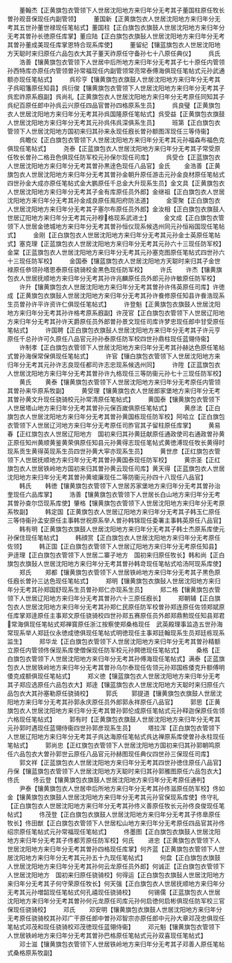 <!-- { "loadSidebar": true } -->
　　董翰杰【正黄旗包衣管领下人世居沈阳地方来归年分无考其子董国柱原任牧长曽孙观音保现任内副管领】
　　董国新【正黄旗包衣人世居沈阳地方来归年分无考其五世孙董世禄现任笔帖式】董国柱【正白旗包衣旗鼓人世居沈阳地方来归年分无考其曽孙长徳原任库掌】董应陆【正白旗包衣旗鼔人世居沈阳地方来归年分无考其曽孙董成美现任库掌恩特合现系库使】
　　董留纪【镶蓝旗包衣人世居沈阳地方天聪时来归原任六品包衣大其子董天祚原任守备孙七十八原任典仪】
　　呉氏
　　浩善【镶黄旗包衣管领下人世居中后所地方来归年分无考其子七十原任内管领孙西特库亦原任内管领曽孙常福现任内副管领常亮常泰傅海俱现任笔帖式元孙武通额亦现任笔帖式】
　　呉珍亨【镶黄旗包衣旗鼓人世居沈阳地方来归年分无考其子呉昭籓原任知县】呉衍俊【镶黄旗包衣管领下人世居沈阳地方来归年分无考其子呉宏祚原系廐副】呉尚礼【正黄旗包衣人世居沈阳地方来归年分无考原任同知其子呉纪百原任郎中孙呉云兴原任四品官曽孙四格原系生员】
　　呉良璧【正黄旗包衣人世居沈阳地方来归年分无考其孙呉国隆原任笔帖式】呉受益【正黄旗包衣旗鼓人世居沈阳地方来归年分无考其元孙呉伟呉深俱系生员】
　　班第【正白旗包衣管领下人世居沈阳地方国初来归其孙来永现任廐长曽孙额图浑现任三等侍衞】
　　呉瞻仪【正白旗包衣管领下人世居沈阳地方来归年分无考其元孙福森布福色克俱现任笔帖式】
　　尧泰【正蓝旗包衣人世居沈阳地方来归年分无考其子常受原任牧长曽孙二格丑色俱现任防军校元孙保尔现任司库】
　　呉受仓【正蓝旗包衣人世居沈阳地方来归年分无考其曽孙黒逹色现任八品官】金氏
　　金浩善【正黄旗包衣人世居沈阳地方来归年分无考其曽孙金朝升原任游击元孙金良材原任笔帖式四世孙金大成亦原任笔帖式金大鹏原任千总金大升现系生员】金文具【正黄旗包衣人世居沈阳地方来归年分无考其子金有库原任员外郎】金继祖【正白旗包衣人世居沈阳地方来归年分无考其孙金成良原任鳯阳府防法道】
　　金雯聚【正白旗包衣人世居沈阳地方来归年分无考其子塞尔布原任员外郎】金汝相【正白旗包衣旗鼓人世居辽阳地方来归年分无考其元孙穆格现系武进士】
　　金文成【正白旗包衣管领下人世居金徳城地方来归年分无考其曽孙恒仪现系候选州同元孙恒裕国现任笔帖式】
　　金刚【正白旗包衣人世居沈阳地方来归年分无考其元孙金士英原任笔帖式】塞克理【正蓝旗包衣人世居沈阳地方来归年分无考其元孙六十三现任防军校】金棠【正蓝旗包衣人世居沈阳地方来归年分无考其元孙塞克图原任笔帖式四世孙六十三现任防军校】
　　金国泰【镶蓝旗包衣人世居沈阳地方天聪时来归其子金世禄原任叅领孙塔思泰原任骁骑校金黒色现任防军校】
　　许氏
　　许杰【镶黄旗包衣人世居抚顺地方来归年分无考其孙许兆麟原任员外郎元孙许敏原任防军校】
　　许升【镶黄旗包衣人世居沈阳地方来归年分无考其曽孙许伟英原任司库】许徳成【正黄旗包衣旗鼔人世居沈阳地方来归年分无考其孙许飬修原任知县许飬浩现系生员曽孙许平许资许仁俱现任笔帖式】
　　许登魁【正黄旗包衣旗鼓人世居沈阳地方来归年分无考其孙许格考原系廐副】许茂官【正白旗包衣管领下人世居辽阳地方来归年分无考其孙许天爵原任员外郎曽孙景文现任司库许梦忠现任郎中甘受原任笔帖式】
　　许国聘【正白旗包衣旗鼔人世居沈阳地方来归年分无考其子许元亨原任千总孙许可久原任八品官元孙孙泰原任防军校四世孙鼎柱现任蓝翎侍衞】
　　许制孝【正白旗包衣管领下人世居沈阳地方来归年分无考其孙赫达色原任笔帖式曽孙海保常保俱现任笔帖式】
　　许官【镶白旗包衣管领下人世居沈阳地方来归年分无考其元孙许志良现任都司许志忠现系候选州同】
　　许陞【正蓝旗包衣人世居沈阳地方来归年分无考其曽孙许九格现任三等防衞元孙七十三现任防军校】
　　黄氏
　　黄泰【镶黄旗包衣管领下人世居沈阳地方来归年分无考原任内管领其曽孙来华原系牧副】
　　黄受理【镶黄旗包衣人世居郎家堡地方来归年分无考其曽孙黄文升现任骁骑校元孙常清原任笔帖式】
　　黄国泰【镶黄旗包衣管领下人世居塔山地方来归年分无考其曽孙元保百嵗俱原任笔帖式】
　　黄彦法【正白旗包衣人世居沈阳地方来归年分无考其曽孙黄国栋现任防军校】阿哈立【正白旗包衣管领下人世居辽河地方来归年分无考原任司胙官其子留柱原任库掌】
　　黄易春【正红旗包衣人世居辽阳地方　国初来归其孙黄廷献原任通政使司右通政曽孙黄正原任知州黄顺黄鉴黄荣俱原任知县元孙黄得志现任笔帖式黄徳溥现任牧长黄得时现系贡生黄得英现系生员四世孙黄大寜亦现系生员】
　　黄世彦【正红旗包衣管领下人世居抚顺地方来归年分无考其曽孙黄国泰现任防军校】
　　黄宗圣【正红旗包衣人世居铁岭地方国初来归其曽孙黄云现任司库】黄天得【正蓝旗包衣人世居沈阳地方来归年分无考其曽孙黄坡廉现任二等防衞元孙四十八现任八品官】
　　韩氏
　　韩徳【镶黄旗包衣管领下人世居苏家堡地方来归年分无考其曽孙治奎现任六品库掌】
　　浩善【镶黄旗包衣管领下人世居长白山地方来归年分无考其曽孙查尔岱现系库使】肇格【镶黄旗包衣管领下人世居沈阳地方来归年分无考原系牧副】
　　韩定国【正黄旗包衣人世居辽阳地方来归年分无考其子韩玉仁原任三等侍衞孙孟安原任主事韩世祝原系举人曽孙韩锦现任委署主事韩英原任八品官】
　　韩有明【正黄旗包衣旗鼓人世居沈阳地方来归年分无考其子韩士杰原系库使元孙保住现任笔帖式】
　　韩顔赏【正白旗包衣人世居沈阳地方来归年分无考原任佐领】
　　韩正国【正白旗包衣管领下人世居辽阳地方来归年分无考原任知县】尹逹理【正白旗包衣管领下人世居二寨子地方　国初来归原任牧长】韩和尚【正白旗包衣旗鼔人世居沈阳地方来归年分无考其曽孙韩竒现任笔帖式哈汤阿现系库使】
　　郑氏
　　郑都【镶黄旗包衣管领下人世居铁岭地方来归年分无考其子黒色原任廐长曽孙三达色现任笔帖式】
　　郑明【镶黄旗包衣旗鼔人世居沈阳地方来归年分无考其孙郑国舒现系生员曽孙郑仁亦现系生员】
　　郑二格【镶黄旗包衣管领下人世居辽阳地方来归年分无考其曽孙六十三原任廐长】
　　郑朝辅【正白旗包衣人世居沈阳地方来归年分无考其孙郑仁民原任防军校曽孙郑连原任佐领郑斌原任库掌郑逹原任主事郑文原任骁骑校四世孙郑五赛原任员外郎郑鼎勲现任知县郑君常海俱现任笔帖式郑禅寳原任浙江按察使郑桑格现任　武英殿理事监造五世孙海常现系举人郑廷仪永徳成徳俱现任笔帖式明徳现任主事郑廷翰现系生员郑廷栋现系监生】
　　郑华龙【正白旗包衣管领下人世居沈阳地方来归年分无考其曽孙精额立原任内管领佟保现系库使僧保现任防军校元孙闗徳现任笔帖式】
　　桑格【正白旗包衣管领下人世居沈阳地方来归年分无考其孙傅海现任笔帖式】满泰【正蓝旗包衣人世居铁岭地方来归年分无考其曽孙乌尔泰现任佐领元孙郑国栋倭克升额傅明倭克成额俱现任笔帖式】
　　郑义徳【镶蓝旗包衣人世居沈阳地方来归年分无考其子郑应选原任六品包衣大】郑逹【镶蓝旗包衣人世居沈阳地方天聪时来归原任六品包衣大其孙塞勒原任骁骑校】
　　郭氏
　　郭提道【镶黄旗包衣旗鼓人世居沈阳地方来归年分无考其孙郭永庆原任员外郎郭永祥原任八品官】
　　郭思【正黄旗包衣人世居沈阳地方来归年分无考其曽孙郭伦成原任笔帖式元孙释迦保原任佐领六格现任笔帖式】
　　郭有时【正黄旗包衣旗鼓人世居沈阳地方来归年分无考其元孙郭时遇现任蓝翎侍衞四世孙郭彦现系生员】
　　塔拉浑【正白旗包衣管领下人世居辽阳地方来归年分无考其子呉达海原任笔帖式呉达禅原系库使曽孙永柱现任笔帖式】
　　郭尚忠【正红旗包衣管领下人世居沈阳地方国初来归其孙郭朝鸣原任六品包衣大曽孙郭世云原任八品官元孙赫图现任典仪四世孙三保现任司库】
　　郭文祥【正蓝旗包衣人世居沈阳地方来归年分无考其四世孙徳住原任八品官】丹保【镶蓝旗包衣管领下人世居沈阳地方天聪时来归其孙郭雅图原任六品包衣大】佟氏
　　佟云登【镶黄旗包衣旗鼓人世居沈阳地方来归年分无考原任通判】
　　尹泰【镶黄旗包衣人世居申后所地方来归年分无考其孙佟滋原任防军校】佟如金【镶黄旗包衣旗鼓人世居沈阳地方来归年分无考其元孙官保现系库使】佟守礼【正白旗包衣人世居沈阳地方来归年分无考其孙佟义善原任牧长元孙佟良俊现任笔帖式】
　　佟茂登【正白旗包衣旗鼓人世居沈阳地方来归年分无考其子佟臯原任牧长】佟田猷【正白旗包衣管领下人世居松山地方来归年分无考原任四品官其孙佟绍宗原任笔帖式元孙常福现任笔帖式】
　　佟墨图【正白旗包衣旗鼓人世居沈阳地方来归年分无考其子佟都芳原任防军校】何氏
　　进忠【正黄旗包衣管领下人世居沈阳地方来归年分无考其曽孙四格现任库掌】何齐蓝【正黄旗包衣管领下人世居沈阳地方来归年分无考其元孙五十九现任笔帖式】
　　何盘【正白旗包衣旗鼓人世居沈阳地方来归年分无考其孙何云龙原任员外郎】何诚正【正白旗包衣管领下人世居沈阳地方　国初来归原任骁骑校】何得运【正白旗包衣旗鼔人世居沈阳地方来归年分无考其子何守荣原任牧长】何天强【正白旗包衣人世居抚顺地方来归年分无考其元孙増韶现任笔帖式何孔禧现任骁骑校】
　　何锡儒【正蓝旗包衣人世居沈阳地方来归年分无考其曽孙何元龙原任司库元孙何启徳何启彬俱现任防军校三官保现任骁骑校】
　　邓氏
　　邓安明【镶黄旗包衣旗鼓人世居沈阳地方来归年分无考原任骁骑校其孙邓广干原任郎中曽孙邓智宗亦原任郎中元孙大章邓茂忠俱现任笔帖式邓茂和现任骁骑校邓茂徳现任蓝翎侍衞】
　　邓元魁【镶黄旗包衣管领下人世居铁岭地方来归年分无考其曽孙巴格原任笔帖式元孙双喜现任笔帖式】
　　邓士滋【镶黄旗包衣管领下人世居铁岭地方来归年分无考其子邓善人原任笔帖式桑格原系牧副】
